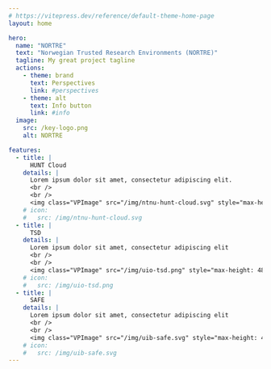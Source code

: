 ```yaml
---
# https://vitepress.dev/reference/default-theme-home-page
layout: home

hero:
  name: "NORTRE"
  text: "Norwegian Trusted Research Environments (NORTRE)"
  tagline: My great project tagline
  actions:
    - theme: brand
      text: Perspectives
      link: #perspectives
    - theme: alt
      text: Info button
      link: #info
  image:
    src: /key-logo.png
    alt: NORTRE

features:
  - title: |
      HUNT Cloud
    details: |
      Lorem ipsum dolor sit amet, consectetur adipiscing elit.
      <br />
      <br />
      <img class="VPImage" src="/img/ntnu-hunt-cloud.svg" style="max-height: 48px" alt="">
    # icon:
    #   src: /img/ntnu-hunt-cloud.svg
  - title: |
      TSD
    details: |
      Lorem ipsum dolor sit amet, consectetur adipiscing elit
      <br />
      <br />
      <img class="VPImage" src="/img/uio-tsd.png" style="max-height: 48px" alt="">
    # icon:
    #   src: /img/uio-tsd.png
  - title: |
      SAFE
    details: |
      Lorem ipsum dolor sit amet, consectetur adipiscing elit
      <br />
      <br />
      <img class="VPImage" src="/img/uib-safe.svg" style="max-height: 48px" alt="">
    # icon:
    #   src: /img/uib-safe.svg
---
```

